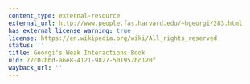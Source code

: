 ```yaml
---
content_type: external-resource
external_url: http://www.people.fas.harvard.edu/~hgeorgi/283.html
has_external_license_warning: true
license: https://en.wikipedia.org/wiki/All_rights_reserved
status: ''
title: Georgi's Weak Interactions Book
uid: 77c07bbd-a6e8-4121-9827-501957bc120f
wayback_url: ''
---
```


